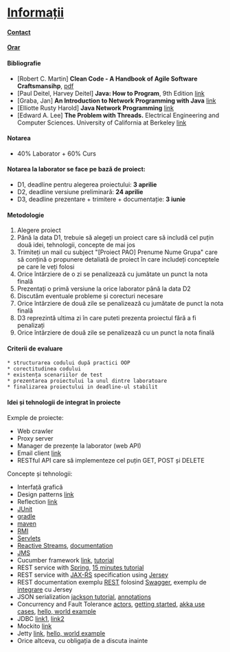 # [Informații](http://aoop.github.io/)
#### [Contact](mailto:sergiu.nisioi@fmi.unibuc.ro)
**[Orar](docs/orar.jpeg)**


#### Bibliografie
* [Robert C. Martin] **Clean Code - A Handbook of Agile Software Craftsmansihp**, [pdf](https://github.com/aoop/info/blob/master/docs/Clean%20Code.pdf)
* [Paul Deitel, Harvey Deitel] **Java: How to Program**, 9th Edition [link](http://akademik.maltepe.edu.tr/~turgaybilgin/2013-2014-bahar/DHO_java/Java_HowTo_9th_Edition.pdf)
* [Graba, Jan] **An Introduction to Network Programming with Java** [link](http://elista.akprind.ac.id/staff/catur/Pemrograman%20Jaringan/An%20Introduction%20to%20Network%20Programming%20with%20Java.pdf)
* [Elliotte Rusty Harold] **Java Network Programming** [link](http://infoman.teikav.edu.gr/~stpapad/JavaNetworkProgramming.pdf)
* [Edward A. Lee] **The Problem with Threads.**  Electrical Engineering and Computer Sciences. University of California at Berkeley [link](http://www.eecs.berkeley.edu/Pubs/TechRpts/2006/EECS-2006-1.pdf)

#### Notarea
* 40% Laborator + 60% Curs 

#### Notarea la laborator se face pe bază de proiect:
* D1, deadline pentru alegerea proiectului: **3 aprilie**
* D2, deadline versiune preliminară: **24 aprilie**
* D3, deadline prezentare + trimitere + documentație: **3 iunie**

#### Metodologie
1. Alegere proiect 
  1. Până la data D1, trebuie să alegeți un proiect care să includă cel puțin două idei, tehnologii, concepte de mai jos
  2. Trimiteți un mail cu subject "[Proiect PAO] Prenume Nume Grupa" care să conțină o propunere detaliată de proiect în care includeți conceptele pe care le veți folosi
  3. Orice întârziere de o zi se penalizează cu jumătate un punct la nota finală
2. Prezentați o primă versiune la orice laborator până la data D2
  1. Discutăm eventuale probleme și corecturi necesare 
  2. Orice întârziere de două zile se penalizează cu jumătate de punct la nota finală
3. D3 reprezintă ultima zi în care puteti prezenta proiectul fără a fi penalizați
  1. Orice întârziere de două zile se penalizează cu un punct la nota finală

#### Criterii de evaluare	
	* structurarea codului după practici OOP
	* corectitudinea codului
	* existența scenariilor de test
	* prezentarea proiectului la unul dintre laboratoare
	* finalizarea proiectului in deadline-ul stabilit 

#### Idei și tehnologii de integrat în proiecte 
Exmple de proiecte:
* Web crawler
* Proxy server 
* Manager de prezențe la laborator (web API)
* Email client [link](http://www.java2s.com/Code/Java/Network-Protocol/Email.htm)
* RESTful API care să implementeze cel puțin GET, POST și DELETE 

Concepte și tehnologii:
* Interfață grafică
* Design patterns [link](http://www.tutorialspoint.com/design_pattern/index.htm)
* Reflection [link](http://tutorials.jenkov.com/java-reflection/index.html)
* [JUnit](http://www.tutorialspoint.com/junit/junit_test_framework.htm)
* [gradle](http://rominirani.com/2014/08/12/gradle-tutorial-part-4-java-web-applications/)
* [maven](https://maven.apache.org/guides/getting-started/maven-in-five-minutes.html)
* [RMI](http://www.javatpoint.com/RMI)
* [Servlets](http://www.tutorialspoint.com/servlets/)
* [Reactive Streams](http://www.reactive-streams.org/), [documentation](http://www.reactive-streams.org/announce-1.0.0)
* [JMS](http://www.javatpoint.com/jms-tutorial)
* Cucumber framework [link](https://cucumber.io/docs/reference/jvm#java), [tutorial](http://www.hascode.com/2014/12/bdd-testing-with-cucumber-java-and-junit/)
* REST service with [Spring](https://spring.io/guides),  [15 minutes tutorial](https://spring.io/guides/gs/rest-service/) 
* REST service with [JAX-RS](https://jax-rs-spec.java.net/) specification using [Jersey](http://www.vogella.com/tutorials/REST/article.html)
* REST documentation exemplu [REST](http://petstore.swagger.io/) folosind [Swagger](http://swagger.io/getting-started/), exemplu de [integrare](https://github.com/swagger-api/swagger-core/wiki/Swagger-Core-Jersey-2.X-Project-Setup-1.5) cu Jersey
* JSON serialization [jackson tutorial](http://www.tutorialspoint.com/jackson/jackson_first_application.htm), [annotations](http://www.baeldung.com/jackson-annotations)
* Concurrency and Fault Tolerance [actors](http://rerun.me/2014/09/11/introducing-actors-akka-notes-part-1/), [getting started](http://doc.akka.io/docs/akka/2.0.2/intro/getting-started-first-java.html), [akka use cases](http://doc.akka.io/docs/akka/2.4.2/intro/use-cases.html), [hello, world example](http://www.lightbend.com/activator/template/hello-akka)
* JDBC [link1](http://www.tutorialspoint.com/jdbc/jdbc-introduction.htm), [link2](http://www.java2s.com/Code/Java/Database-SQL-JDBC/CatalogDatabase-SQL-JDBC.htm)
* Mockito [link](http://docs.mockito.googlecode.com/hg/org/mockito/Mockito.html)
* Jetty [link](http://www.eclipse.org/jetty/documentation/current/), [hello, world example](http://www.eclipse.org/jetty/documentation/current/advanced-embedding.html#writing-helloworld-example)
* Orice altceva, cu obligația de a discuta inainte
